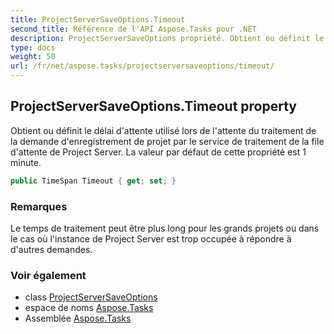 ```yaml
---
title: ProjectServerSaveOptions.Timeout
second_title: Référence de l'API Aspose.Tasks pour .NET
description: ProjectServerSaveOptions propriété. Obtient ou définit le délai dattente utilisé lors de lattente du traitement de la demande denregistrement de projet par le service de traitement de la file dattente de Project Server. La valeur par défaut de cette propriété est 1 minute.
type: docs
weight: 50
url: /fr/net/aspose.tasks/projectserversaveoptions/timeout/
---
```

## ProjectServerSaveOptions.Timeout property

Obtient ou définit le délai d'attente utilisé lors de l'attente du traitement de la demande d'enregistrement de projet par le service de traitement de la file d'attente de Project Server. La valeur par défaut de cette propriété est 1 minute.

```csharp
public TimeSpan Timeout { get; set; }
```

### Remarques

Le temps de traitement peut être plus long pour les grands projets ou dans le cas où l'instance de Project Server est trop occupée à répondre à d'autres demandes.

### Voir également

* class [ProjectServerSaveOptions](../)
* espace de noms [Aspose.Tasks](../../projectserversaveoptions/)
* Assemblée [Aspose.Tasks](../../../)


